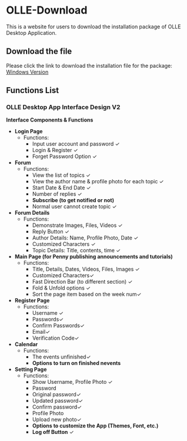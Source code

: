 # OLLE-Download
This is a website for users to download the installation package of OLLE Desktop Application.

## Download the file
Please click the link to download the installation file for the package:
[Windows Version](https://github.com/GabrielZZZ/OLLE-Download/raw/main/setup.exe)

## Functions List
### **OLLE Desktop App Interface Design V2**

**Interface Components &amp; Functions**

- **Login Page**
  - Functions:
    - Input user account and password ✓
    - Login &amp; Register ✓
    - Forget Password Option ✓
- **Forum**
  - Functions:
    - View the list of topics ✓
    - View the author name &amp; profile photo for each topic ✓
    - Start Date &amp; End Date ✓
    - Number of replies ✓
    - **Subscribe (to get notified or not)**
    - Normal user cannot create topic ✓
- **Forum Details**
  - Functions:
    - Demonstrate Images, Files, Videos ✓
    - Reply Button ✓
    - Author Details: Name, Profile Photo, Date ✓
    - Customized Characters ✓
    - Topic Details: Title, contents, time ✓
- **Main Page (for Penny publishing announcements and tutorials)**
  - Functions:
    - Title, Details, Dates, Videos, Files, Images ✓
    - Customized Characters✓
    - Fast Direction Bar (to different section) ✓
    - Fold &amp; Unfold options ✓
    - Sort the page item based on the week num✓
- **Register Page**
  - Functions:
    - Username ✓
    - Passwords✓
    - Confirm Passwords✓
    - Email✓
    - Verification Code✓
- **Calendar**
  - Functions:
    - The events unfinished✓
    - **Options to turn on finished nevents**
- **Setting Page**
  - Functions:
    - Show Username, Profile Photo ✓
    - Password
    - Original password✓
    - Updated password✓
    - Confirm password✓
    - Profile Photo
    - Upload new photo✓
    - **Options to customize the App (Themes, Font, etc.)**
    - **Log off Button** ✓

